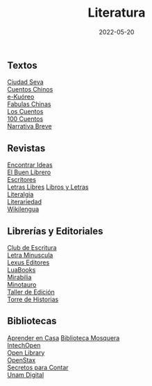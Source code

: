 ﻿---
layout: post
title: "Literatura"
date: 2022-05-20
categories: link
---

## Textos

[Ciudad Seva](https://ciudadseva.com/)  
[Cuentos Chinos](https://www.um.es/tonosdigital/znum10/secciones/tri-cuentos.htm)  
[e-Kuóreo](https://e-kuoreo.blogspot.com/)  
[Fabulas Chinas](https://www.um.es/tonosdigital/znum10/secciones/tri-fabulas.htm)  
[Los Cuentos](https://www.loscuentos.net/)  
[100 Cuentos](http://comoescribiruncuento.blogspot.com/2014/05/100-grandes-cuentos-de-la-literatura.html?m=1)  
[Narrativa Breve](https://narrativabreve.com/)  

## Revistas

[Encontrar Ideas](https://concursoeltinterodeoro.blogspot.com/2020/09/ideas-para-encontrar-ideas.html)  
[El Buen Librero](https://elbuenlibrero.com/)  
[Escritores](https://www.escritores.org/)  
[Letras Libres](https://letraslibres.com/)
[Libros y Letras](https://www.librosyletras.com/)  
[Literalgia](https://www.literalgia.com/)  
[Literariedad](https://literariedad.co/)  
[Wikilengua](https://www.wikilengua.org/index.php/Portada)  

## Librerías y Editoriales

[Club de Escritura](https://clubdeescritura.com/)  
[Letra Minuscula](https://www.letraminuscula.com/)  
[Lexus Editores](https://www.lexuseditores.com.co/)  
[LuaBooks](https://www.luabooks.com/)  
[Mirabilia](https://mirabilia.com.co/3-libreria)  
[Minotauro](https://www.planetadelibros.com/editorial/minotauro/21)  
[Taller de Edición](https://tallerdeedicion.com/)  
[Torre de Historias](https://torredehistorias.com/)  

## Bibliotecas

[Aprender en Casa](http://aprendedigitalqa-2012125942.us-east-1.elb.amazonaws.com/) 
[Biblioteca Mosquera](https://biblioteca.apps-mosquera.gov.co/)  
[IntechOpen](https://www.intechopen.com/)  
[Open Library](https://openlibrary.org/)  
[OpenStax](https://openstax.org/)  
[Secretos para Contar](https://libros.secretosparacontar.org/)  
[Unam Digital](http://www.materialdelectura.unam.mx/)  





